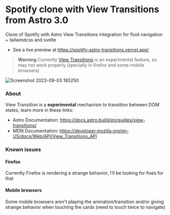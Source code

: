 # Spotify clone with View Transitions from Astro 3.0

Clone of Spotify with Astro View Transitions integration for fluid navigation + tailwindcss and svelte
- See a live preview at https://spotify-astro-transitions.vercel.app/
> **Warning**
> Currently [View Transitions](https://developer.mozilla.org/en-US/docs/Web/API/View_Transitions_API) is an experimental feature, so may not work properly (specially in firefox and some mobile browsers)

![Screenshot 2023-09-03 185250](https://github.com/igorm84/spotify-astro-transitions/assets/16727448/6cfdd5f6-d3d0-44ae-8798-ad608699fadf)



### About

View Transition is a **experimental** mechanism to transition between DOM states, learn more in these links:

- Astro Documentation: https://docs.astro.build/en/guides/view-transitions/
- MDN Documentation: https://developer.mozilla.org/en-US/docs/Web/API/View_Transitions_API

### Known issues
#### Firefox
Currently Firefox is rendering a strange behavior, I'll be looking for fixes for that
#### Mobile browsers
Some mobile browsers aren't playing the animation/transition and/or giving strange behavior when touching the cards (need to touch twice to navigate)
